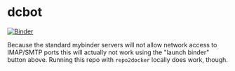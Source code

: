 # dcbot

[![Binder](https://mybinder.org/badge_logo.svg)](https://mybinder.org/v2/gh/deeplook/dcbot/main?urlpath=lab)

Because the standard mybinder servers will not allow network access to IMAP/SMTP ports this will actually not work using the "launch binder" button above. Running this repo with `repo2docker` locally does work, though.